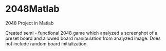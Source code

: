 # 2048Matlab
2048 Project in Matlab

Created semi - functional 2048 game which analyzed a screenshot of a preset board and allowed board manipulation from analyzed image. Does not include random board initialization.
